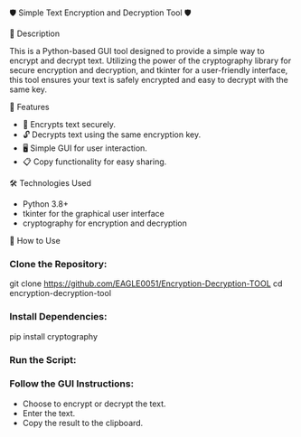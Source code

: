 🛡️ Simple Text Encryption and Decryption Tool 🛡️

📜 Description

This is a Python-based GUI tool designed to provide a simple way to encrypt and decrypt text. Utilizing the power of the cryptography library for secure encryption and decryption, and tkinter for a user-friendly interface, this tool ensures your text is safely encrypted and easy to decrypt with the same key.

🌟 Features

- 🔐 Encrypts text securely.
- 🔓 Decrypts text using the same encryption key.
- 🖥️ Simple GUI for user interaction.
- 📋 Copy functionality for easy sharing.

🛠️ Technologies Used

- Python 3.8+
- tkinter for the graphical user interface
- cryptography for encryption and decryption

🚀 How to Use

### Clone the Repository:

git clone https://github.com/EAGLE0051/Encryption-Decryption-TOOL
cd encryption-decryption-tool


### Install Dependencies:
pip install cryptography


### Run the Script:

### Follow the GUI Instructions:
- Choose to encrypt or decrypt the text.
- Enter the text.
- Copy the result to the clipboard.





